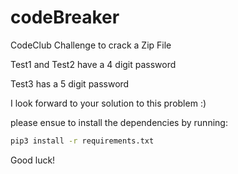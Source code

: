 # codeBreaker
CodeClub Challenge to crack a Zip File

Test1 and Test2 have a 4 digit password

Test3 has a 5 digit password

I look forward to your solution to this problem :)

please ensue to install the dependencies by running: 

```bash
pip3 install -r requirements.txt
```


Good luck!
